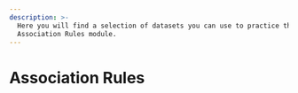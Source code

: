 ```yaml
---
description: >-
  Here you will find a selection of datasets you can use to practice the
  Association Rules module.
---
```


# Association Rules

